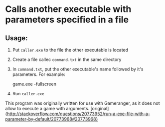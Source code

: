 Calls another executable with parameters specified in a file
========

Usage:
------

1. Put `caller.exe` to the file the other executable is located
2. Create a file callec `command.txt` in the same directory
3. In `command.txt`, put the other executable's name followed by it's parameters. For example:
    
	game.exe -fullscreen

4. Run `caller.exe`

This program was originally written for use with Gameranger, as it does not allow to execute a game with arguments. [original]{http://stackoverflow.com/questions/20773952/run-a-exe-file-with-a-parameter-by-default/20773968#20773968}
